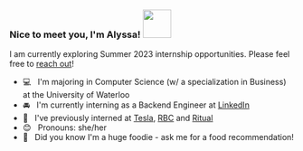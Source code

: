 <!-- <p align="center">
  <img src="https://64.media.tumblr.com/ef7d6711d5725003221f835edf723a31/tumblr_orswviR7Yb1s35qyfo1_1280.gifv" width="400">
</p> -->
### Nice to meet you, I'm Alyssa! <img src="https://media.giphy.com/media/mGcNjsfWAjY5AEZNw6/giphy.gif" width="50">
I am currently exploring Summer 2023 internship opportunities. Please feel free to [reach out](https://www.linkedin.com/in/alyssa-gao/)!
- 💻 &nbsp; I'm majoring in Computer Science (w/ a specialization in Business) at the University of Waterloo
- 🚘 &nbsp; I'm currently interning as a Backend Engineer at [LinkedIn](https://linkedin.com)
- 🏦 &nbsp; I've previously interned at [Tesla](https://tesla.com), [RBC](https://www.rbc.com/) and [Ritual](https://ritual.co/)
- 😊 &nbsp; Pronouns: she/her
- 🍡 &nbsp; Did you know I'm a huge foodie - ask me for a food recommendation!
